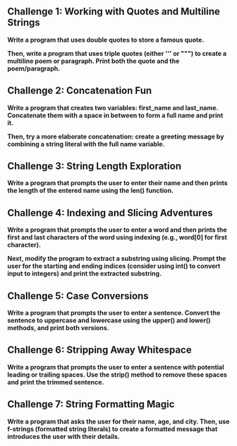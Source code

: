 ## Challenge 1: Working with Quotes and Multiline Strings

**Write a program that uses double quotes to store a famous quote.**

**Then, write a program that uses triple quotes (either ''' or """) to create a multiline poem or paragraph. Print both the quote and the poem/paragraph.**

## Challenge 2: Concatenation Fun

**Write a program that creates two variables: first_name and last_name. Concatenate them with a space in between to form a full name and print it.**

**Then, try a more elaborate concatenation: create a greeting message by combining a string literal with the full name variable.**

## Challenge 3: String Length Exploration

**Write a program that prompts the user to enter their name and then prints the length of the entered name using the len() function.**

## Challenge 4: Indexing and Slicing Adventures

**Write a program that prompts the user to enter a word and then prints the first and last characters of the word using indexing (e.g., word[0] for first character).**

**Next, modify the program to extract a substring using slicing. Prompt the user for the starting and ending indices (consider using int() to convert input to integers) and print the extracted substring.**

## Challenge 5: Case Conversions

**Write a program that prompts the user to enter a sentence. Convert the sentence to uppercase and lowercase using the upper() and lower() methods, and print both versions.**

## Challenge 6: Stripping Away Whitespace

**Write a program that prompts the user to enter a sentence with potential leading or trailing spaces. Use the strip() method to remove these spaces and print the trimmed sentence.**

## Challenge 7: String Formatting Magic

**Write a program that asks the user for their name, age, and city. Then, use f-strings (formatted string literals) to create a formatted message that introduces the user with their details.**